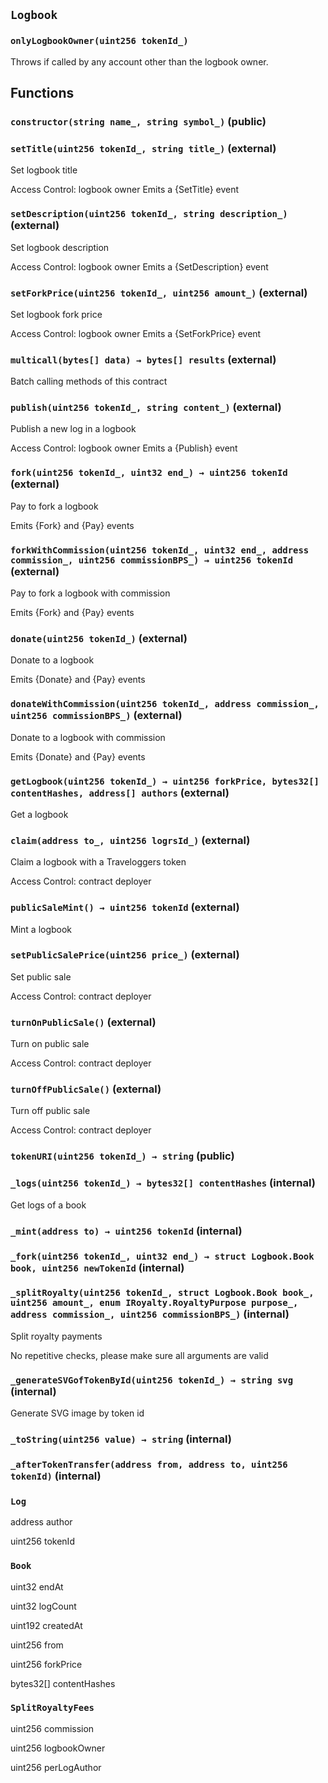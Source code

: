 ## `Logbook`

### `onlyLogbookOwner(uint256 tokenId_)`

Throws if called by any account other than the logbook owner.

## Functions

### `constructor(string name_, string symbol_)` (public)

### `setTitle(uint256 tokenId_, string title_)` (external)

Set logbook title

Access Control: logbook owner
Emits a {SetTitle} event

### `setDescription(uint256 tokenId_, string description_)` (external)

Set logbook description

Access Control: logbook owner
Emits a {SetDescription} event

### `setForkPrice(uint256 tokenId_, uint256 amount_)` (external)

Set logbook fork price

Access Control: logbook owner
Emits a {SetForkPrice} event

### `multicall(bytes[] data) → bytes[] results` (external)

Batch calling methods of this contract

### `publish(uint256 tokenId_, string content_)` (external)

Publish a new log in a logbook

Access Control: logbook owner
Emits a {Publish} event

### `fork(uint256 tokenId_, uint32 end_) → uint256 tokenId` (external)

Pay to fork a logbook

Emits {Fork} and {Pay} events

### `forkWithCommission(uint256 tokenId_, uint32 end_, address commission_, uint256 commissionBPS_) → uint256 tokenId` (external)

Pay to fork a logbook with commission

Emits {Fork} and {Pay} events

### `donate(uint256 tokenId_)` (external)

Donate to a logbook

Emits {Donate} and {Pay} events

### `donateWithCommission(uint256 tokenId_, address commission_, uint256 commissionBPS_)` (external)

Donate to a logbook with commission

Emits {Donate} and {Pay} events

### `getLogbook(uint256 tokenId_) → uint256 forkPrice, bytes32[] contentHashes, address[] authors` (external)

Get a logbook

### `claim(address to_, uint256 logrsId_)` (external)

Claim a logbook with a Traveloggers token

Access Control: contract deployer

### `publicSaleMint() → uint256 tokenId` (external)

Mint a logbook

### `setPublicSalePrice(uint256 price_)` (external)

Set public sale

Access Control: contract deployer

### `turnOnPublicSale()` (external)

Turn on public sale

Access Control: contract deployer

### `turnOffPublicSale()` (external)

Turn off public sale

Access Control: contract deployer

### `tokenURI(uint256 tokenId_) → string` (public)

### `_logs(uint256 tokenId_) → bytes32[] contentHashes` (internal)

Get logs of a book

### `_mint(address to) → uint256 tokenId` (internal)

### `_fork(uint256 tokenId_, uint32 end_) → struct Logbook.Book book, uint256 newTokenId` (internal)

### `_splitRoyalty(uint256 tokenId_, struct Logbook.Book book_, uint256 amount_, enum IRoyalty.RoyaltyPurpose purpose_, address commission_, uint256 commissionBPS_)` (internal)

Split royalty payments

No repetitive checks, please make sure all arguments are valid

### `_generateSVGofTokenById(uint256 tokenId_) → string svg` (internal)

Generate SVG image by token id

### `_toString(uint256 value) → string` (internal)

### `_afterTokenTransfer(address from, address to, uint256 tokenId)` (internal)

### `Log`

address
author

uint256
tokenId

### `Book`

uint32
endAt

uint32
logCount

uint192
createdAt

uint256
from

uint256
forkPrice

bytes32[]
contentHashes

### `SplitRoyaltyFees`

uint256
commission

uint256
logbookOwner

uint256
perLogAuthor
